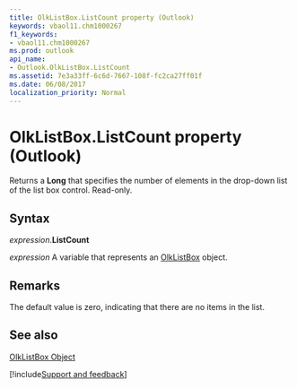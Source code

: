 ```yaml
---
title: OlkListBox.ListCount property (Outlook)
keywords: vbaol11.chm1000267
f1_keywords:
- vbaol11.chm1000267
ms.prod: outlook
api_name:
- Outlook.OlkListBox.ListCount
ms.assetid: 7e3a33ff-6c6d-7667-108f-fc2ca27ff01f
ms.date: 06/08/2017
localization_priority: Normal
---
```



# OlkListBox.ListCount property (Outlook)

Returns a  **Long** that specifies the number of elements in the drop-down list of the list box control. Read-only.


## Syntax

_expression_.**ListCount**

_expression_ A variable that represents an [OlkListBox](Outlook.OlkListBox.md) object.


## Remarks

The default value is zero, indicating that there are no items in the list.


## See also


[OlkListBox Object](Outlook.OlkListBox.md)

[!include[Support and feedback](~/includes/feedback-boilerplate.md)]